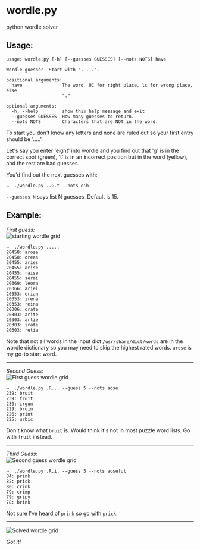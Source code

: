 # wordle.py
python wordle solver


## Usage:

```
usage: wordle.py [-h] [--guesses GUESSES] [--nots NOTS] have

Wordle guesser. Start with ".....".

positional arguments:
  have               The word. UC for right place, lc for wrong place, else
                     "."

optional arguments:
  -h, --help         show this help message and exit
  --guesses GUESSES  How many guesses to return.
  --nots NOTS        Characters that are NOT in the word.

```

To start you don't know any letters and none are ruled out so your first entry
should be '.....'.

Let's say you enter 'eight' into wordle and you find out that 'g' is in the
correct spot (green), 't' is in an incorrect position but in the word (yellow),
and the rest are bad guesses. 

You'd find out the next guesses with:
```
⇒  ./wordle.py ..G.t --nots eih
```

`--guesses N` says list N guesses. Default is 15. 


## Example:

*First guess:*  
![starting wordle grid](images/wordle1.jpg "Starting Wordle Grid")


```
⇒  ./wordle.py .....
20458: arose
20458: oreas
20455: aries
20455: arise
20455: raise
20455: serai
20369: leora
20366: ariel
20353: erian
20353: irena
20353: reina
20306: orate
20303: arite
20303: artie
20303: irate
20303: retia
```

Note that not all words in the input dict `/usr/share/dict/words` are in the wordle dictionary so you may
need to skip the highest rated words. `arose` is my go-to start word.

---

*Second Guess:*  
![First guess wordle grid](images/wordle2.jpg "First guess Wordle Grid")


```
⇒  ./wordle.py .R... --guess 5 --nots aose
239: bruit
239: fruit
230: irgun
229: bruin
226: print
225: urbic
```

Don't know what `bruit` is. Would think it's not in most puzzle word lists.
Go with `fruit` instead.

---

*Third Guess:*  
![Second guess wordle grid](images/wordle3.jpg "Second guess Wordle Grid")

```
⇒  ./wordle.py .R.i. --guess 5 --nots aosefut
84: prink
82: prick
80: crink
79: crimp
79: gripy
78: brink
```

Not sure I've heard of `prink` so go with `prick`.

---

![Solved wordle grid](images/wordle4.jpg "Solved Wordle Grid")


*Got it!*
